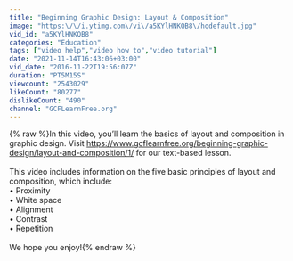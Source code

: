 ```yaml
---
title: "Beginning Graphic Design: Layout & Composition"
image: "https:\/\/i.ytimg.com\/vi\/a5KYlHNKQB8\/hqdefault.jpg"
vid_id: "a5KYlHNKQB8"
categories: "Education"
tags: ["video help","video how to","video tutorial"]
date: "2021-11-14T16:43:06+03:00"
vid_date: "2016-11-22T19:56:07Z"
duration: "PT5M15S"
viewcount: "2543029"
likeCount: "80277"
dislikeCount: "490"
channel: "GCFLearnFree.org"
---
```

{% raw %}In this video, you’ll learn the basics of layout and composition in graphic design. Visit <a rel="nofollow" target="blank" href="https://www.gcflearnfree.org/beginning-graphic-design/layout-and-composition/1/">https://www.gcflearnfree.org/beginning-graphic-design/layout-and-composition/1/</a> for our text-based lesson.<br /><br />This video includes information on the five basic principles of layout and composition, which include:<br />• Proximity<br />• White space<br />• Alignment<br />• Contrast<br />• Repetition<br /><br />We hope you enjoy!{% endraw %}
